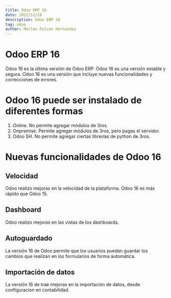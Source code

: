 ```yaml
---
title: Odoo ERP 16
date: 2022/12/18
description: Odoo ERP 16
tag: odoo
author: Marlon Falcon Hernandez
---
```


# Odoo ERP 16

Odoo 16 es la última versión de Odoo ERP. Odoo 16 es una versión estable y segura. Odoo 16 es una versión que incluye nuevas funcionalidades y correcciones de errores.

# Odoo 16 puede ser instalado de diferentes formas
1. Online. No permite agregar módulos de 3ros.
2. Onpremise. Permite agregar módulos de 3ros, pero pagas el servidor.
3. Odoo SH. No permite agregar ciertas librerías de python de 3ros.

# Nuevas funcionalidades de Odoo 16
## Velocidad
Odoo realizo mejoras en la velocidad de la plataforma. Odoo 16 es más rápido que Odoo 15.

## Dashboard
Odoo realizo mejoras en las vistas de los dashboards.

## Autoguardado
La versión 16 de Odoo permite que los usuarios puedan guardar los cambios que realizan en los formularios de forma automática.

## Importación de datos
La versión 16 de trae mejoras en la importación de datos, desde configuracion en contabilidad.




